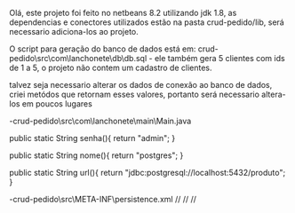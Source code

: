 Olá, este projeto foi feito no netbeans 8.2 utilizando jdk 1.8, as dependencias e conectores utilizados estão na pasta crud-pedido/lib,
será necessario adiciona-los ao projeto.

O script para geração do banco de dados está em: crud-pedido\src\com\lanchonete\db\db.sql - ele também gera 5 clientes com ids de 1 a 5, o projeto não contem
um cadastro de clientes.

talvez seja necessario alterar os dados de conexão ao banco de dados, criei metódos que retornam esses valores, portanto será necessario altera-los em poucos lugares

-crud-pedido\src\com\lanchonete\main\Main.java

public static String senha(){
        return "admin";
    }
    
public static String nome(){
    return "postgres";
}

public static String url(){
    return "jdbc:postgresql://localhost:5432/produto";
}

-crud-pedido\src\META-INF\persistence.xml
  //<property name="javax.persistence.jdbc.url" value="jdbc:postgresql://localhost:5432/produto"/>
 // <property name="javax.persistence.jdbc.user" value="postgres"/>
  //<property name="javax.persistence.jdbc.password" value="admin"/>
  



